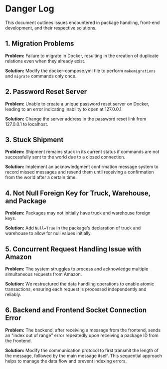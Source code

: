 # Danger Log

This document outlines issues encountered in package handling, front-end development, and their respective solutions.

## 1. Migration Problems

**Problem:** Failure to migrate in Docker, resulting in the creation of duplicate relations even when they already exist.

**Solution:** Modify the docker-compose.yml file to perform `makemigrations` and `migrate` commands only once.

## 2. Password Reset Server

**Problem:** Unable to create a unique password reset server on Docker, leading to an error indicating inability to open at 127.0.0.1.

**Solution:** Change the server address in the password reset link from 127.0.0.1 to localhost.

## 3. Stuck Shipment

**Problem:** Shipment remains stuck in its current status if commands are not successfully sent to the world due to a closed connection.

**Solution:** Implement an acknowledgment confirmation message system to record missed messages and resend them until receiving a confirmation from the world after a certain time.

## 4. Not Null Foreign Key for Truck, Warehouse, and Package

**Problem:** Packages may not initially have truck and warehouse foreign keys.

**Solution:** Add `Null=True` in the package's declaration of truck and warehouse to allow for null values initially.

## 5. Concurrent Request Handling Issue with Amazon

**Problem:** The system struggles to process and acknowledge multiple simultaneous requests from Amazon.

**Solution:** We restructured the data handling operations to enable atomic transactions, ensuring each request is processed independently and reliably.

## 6. Backend and Frontend Socket Connection Error

**Problem:** The backend, after receiving a message from the frontend, sends an "index out of range" error repeatedly upon receiving a package ID from the frontend.

**Solution:** Modify the communication protocol to first transmit the length of the message, followed by the main message itself. This sequential approach helps to manage the data flow and prevent indexing errors.